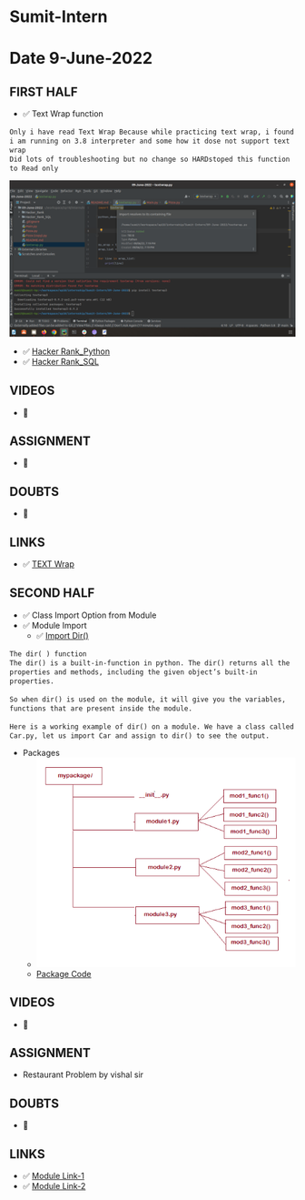 # Sumit-Intern

# Date 9-June-2022


## FIRST HALF

- ✅ Text Wrap function
```
Only i have read Text Wrap Because while practicing text wrap, i found i am running on 3.8 interpreter and some how it dose not support text wrap  
Did lots of troubleshooting but no change so HARDstoped this function to Read only

```

![Alt text](wrap_text_error.png?raw="True")

- ✅ [Hacker Rank_Python](https://github.com/sp18-interns/Sumit-Intern/tree/main/09-June-2022/Hacker_Rank)
- ✅ [Hacker Rank_SQL](https://github.com/sp18-interns/Sumit-Intern/tree/main/09-June-2022/Hacker_Rank_SQL)
## VIDEOS
- 🚫

## ASSIGNMENT
- 🚫

## DOUBTS
- 🚫

## LINKS 
- ✅ [TEXT Wrap](https://docs.python.org/3/library/textwrap.html)


## SECOND HALF 
- ✅ Class Import Option from Module
- ✅ Module Import
    - ✅ [ Import Dir()](https://github.com/sp18-interns/Sumit-Intern/tree/main/09-June-2022/Test_sumit)
```
The dir( ) function
The dir() is a built-in-function in python. The dir() returns all the properties and methods, including the given object’s built-in properties.

So when dir() is used on the module, it will give you the variables, functions that are present inside the module.

Here is a working example of dir() on a module. We have a class called Car.py, let us import Car and assign to dir() to see the output.
```
- Packages
  - ![img.png](img.png)
  - [Package Code](https://github.com/sp18-interns/Sumit-Intern/tree/main/09-June-2022/Module)

## VIDEOS
- 🚫

## ASSIGNMENT
- Restaurant Problem by vishal sir

## DOUBTS
- 🚫

## LINKS
- ✅ [Module Link-1](https://www.w3schools.com/python/python_modules.asp)
- ✅ [Module Link-2](https://www.programiz.com/python-programming/modules)